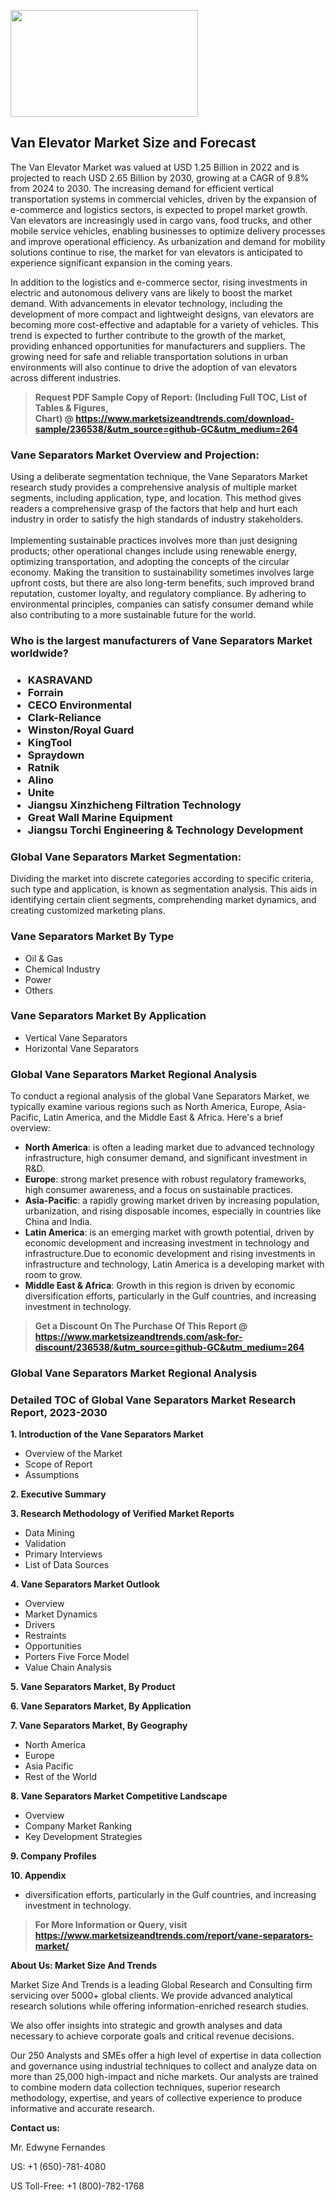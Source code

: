 <p><img class="alignnone size-medium wp-image-20088" src="https://ffe5etoiles.com/wp-content/uploads/2024/12/MST1-300x171.png" alt="" width="300" height="171" /></p><h2>Van Elevator Market Size and Forecast</h2><p>The Van Elevator Market was valued at USD 1.25 Billion in 2022 and is projected to reach USD 2.65 Billion by 2030, growing at a CAGR of 9.8% from 2024 to 2030. The increasing demand for efficient vertical transportation systems in commercial vehicles, driven by the expansion of e-commerce and logistics sectors, is expected to propel market growth. Van elevators are increasingly used in cargo vans, food trucks, and other mobile service vehicles, enabling businesses to optimize delivery processes and improve operational efficiency. As urbanization and demand for mobility solutions continue to rise, the market for van elevators is anticipated to experience significant expansion in the coming years.</p><p>In addition to the logistics and e-commerce sector, rising investments in electric and autonomous delivery vans are likely to boost the market demand. With advancements in elevator technology, including the development of more compact and lightweight designs, van elevators are becoming more cost-effective and adaptable for a variety of vehicles. This trend is expected to further contribute to the growth of the market, providing enhanced opportunities for manufacturers and suppliers. The growing need for safe and reliable transportation solutions in urban environments will also continue to drive the adoption of van elevators across different industries.</p></p><blockquote id="" class=""><strong>Request PDF Sample Copy of Report: (Including Full TOC, List of Tables &amp; Figures, Chart)&nbsp;@&nbsp;<strong><a href="https://www.marketsizeandtrends.com/download-sample/236538/&utm_source=github-GC&utm_medium=264" target="_blank">https://www.marketsizeandtrends.com/download-sample/236538/&utm_source=github-GC&utm_medium=264</a></strong></strong></blockquote><h3 id="" class="">Vane Separators Market&nbsp;Overview and Projection:</h3><p id="" class="">Using a deliberate segmentation technique, the Vane Separators Market research study provides a comprehensive analysis of multiple market segments, including application, type, and location. This method gives readers a comprehensive grasp of the factors that help and hurt each industry in order to satisfy the high standards of industry stakeholders. <br /> <br />Implementing sustainable practices involves more than just designing products; other operational changes include using renewable energy, optimizing transportation, and adopting the concepts of the circular economy. Making the transition to sustainability sometimes involves large upfront costs, but there are also long-term benefits, such improved brand reputation, customer loyalty, and regulatory compliance. By adhering to environmental principles, companies can satisfy consumer demand while also contributing to a more sustainable future for the world.</p><h3 id="" class="">Who is the largest manufacturers of&nbsp;Vane Separators Market worldwide?</h3><h3 class=""><p><ul><li>KASRAVAND </li><li> Forrain </li><li> CECO Environmental </li><li> Clark-Reliance </li><li> Winston/Royal Guard </li><li> KingTool </li><li> Spraydown </li><li> Ratnik </li><li> Alino </li><li> Unite </li><li> Jiangsu Xinzhicheng Filtration Technology </li><li> Great Wall Marine Equipment </li><li> Jiangsu Torchi Engineering & Technology Development</li></ul></p></h3><h3 id="" class="">Global&nbsp;Vane Separators Market Segmentation:</h3><p id="" class="">Dividing the market into discrete categories according to specific criteria, such type and application, is known as segmentation analysis. This aids in identifying certain client segments, comprehending market dynamics, and creating customized marketing plans.</p><h3 id="" class="">Vane Separators Market&nbsp;By Type</h3><p><p><ul><li>Oil & Gas</li><li> Chemical Industry</li><li> Power</li><li> Others</p></li></ul></p></p><h3 id="" class="">Vane Separators Market&nbsp;By Application</h3><p class=""><p><ul><li>Vertical Vane Separators</li><li> Horizontal Vane Separators</li></ul></p></p><h3 id="" class="">Global Vane Separators Market Regional Analysis</h3><p id="" class="">To conduct a regional analysis of the global Vane Separators Market, we typically examine various regions such as North America, Europe, Asia-Pacific, Latin America, and the Middle East &amp; Africa. Here's a brief overview:</p><ul><li><strong>North America</strong>: is often a leading market due to advanced technology infrastructure, high consumer demand, and significant investment in R&amp;D.</li><li><strong>Europe</strong>: strong market presence with robust regulatory frameworks, high consumer awareness, and a focus on sustainable practices.</li><li><strong>Asia-Pacific</strong>: a rapidly growing market driven by increasing population, urbanization, and rising disposable incomes, especially in countries like China and India.</li><li><strong>Latin America</strong>: is an emerging market with growth potential, driven by economic development and increasing investment in technology and infrastructure.Due to economic development and rising investments in infrastructure and technology, Latin America is a developing market with room to grow.</li><li><strong>Middle East &amp; Africa</strong>: Growth in this region is driven by economic diversification efforts, particularly in the Gulf countries, and increasing investment in technology.</li></ul><blockquote id="" class=""><strong>Get a Discount On The Purchase Of This Report @ <strong><a href="https://www.marketsizeandtrends.com/ask-for-discount/236538/&utm_source=github-GC&utm_medium=264" target="_blank">https://www.marketsizeandtrends.com/ask-for-discount/236538/&utm_source=github-GC&utm_medium=264</a></strong></strong></blockquote><h3 id="" class="">Global Vane Separators Market Regional Analysis</h3><h3 id="" class="">Detailed TOC of Global Vane Separators Market Research Report, 2023-2030</h3><p id="" class=""><strong>1. Introduction of the Vane Separators Market</strong></p><ul><li>Overview of the Market</li><li>Scope of Report</li><li>Assumptions</li></ul><p id="" class=""><strong>2. Executive Summary</strong></p><p id="" class=""><strong>3. Research Methodology of Verified Market Reports</strong></p><ul><li>Data Mining</li><li>Validation</li><li>Primary Interviews</li><li>List of Data Sources</li></ul><p id="" class=""><strong>4. Vane Separators Market Outlook</strong></p><ul><li>Overview</li><li>Market Dynamics</li><li>Drivers</li><li>Restraints</li><li>Opportunities</li><li>Porters Five Force Model</li><li>Value Chain Analysis</li></ul><p id="" class=""><strong>5. Vane Separators Market, By Product</strong></p><p id="" class=""><strong>6. Vane Separators Market, By Application</strong></p><p id="" class=""><strong>7. Vane Separators Market, By Geography</strong></p><ul><li>North America</li><li>Europe</li><li>Asia Pacific</li><li>Rest of the World</li></ul><p id="" class=""><strong>8. Vane Separators Market Competitive Landscape</strong></p><ul><li>Overview</li><li>Company Market Ranking</li><li>Key Development Strategies</li></ul><p id="" class=""><strong>9. Company Profiles</strong></p><p id="" class=""><strong>10. Appendix</strong></p><ul><li>diversification efforts, particularly in the Gulf countries, and increasing investment in technology.</li></ul><blockquote id="" class=""><strong>For More Information or Query, visit <strong><strong><a href="https://www.marketsizeandtrends.com/report/vane-separators-market/" target="_blank">https://www.marketsizeandtrends.com/report/vane-separators-market/</a></strong></strong></strong></blockquote><p id="" class=""><strong>About Us: Market Size And Trends</strong></p><p id="" class="">Market Size And Trends is a leading Global Research and Consulting firm servicing over 5000+ global clients. We provide advanced analytical research solutions while offering information-enriched research studies.</p><p id="" class="">We also offer insights into strategic and growth analyses and data necessary to achieve corporate goals and critical revenue decisions.</p><p id="" class="">Our 250 Analysts and SMEs offer a high level of expertise in data collection and governance using industrial techniques to collect and analyze data on more than 25,000 high-impact and niche markets. Our analysts are trained to combine modern data collection techniques, superior research methodology, expertise, and years of collective experience to produce informative and accurate research.</p><p id="" class=""><strong>Contact us:</strong></p><p id="" class="">Mr. Edwyne Fernandes</p><p id="" class="">US: +1 (650)-781-4080</p><p id="" class="">US Toll-Free: +1 (800)-782-1768</p>

